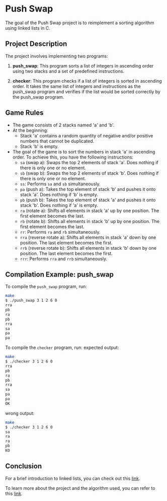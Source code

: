 # Push Swap

The goal of the Push Swap project is to reimplement a sorting algorithm using linked lists in C.

## Project Description

The project involves implementing two programs:

1. **push_swap**: This program sorts a list of integers in ascending order using two stacks and a set of predefined instructions.
   
2. **checker**: This program checks if a list of integers is sorted in ascending order. It takes the same list of integers and instructions as the push_swap program and verifies if the list would be sorted correctly by the push_swap program.

## Game Rules

- The game consists of 2 stacks named 'a' and 'b'.
- At the beginning:
  - Stack 'a' contains a random quantity of negative and/or positive numbers that cannot be duplicated.
  - Stack 'b' is empty.
- The goal of the game is to sort the numbers in stack 'a' in ascending order. To achieve this, you have the following instructions:
  - `sa` (swap a): Swaps the top 2 elements of stack 'a'. Does nothing if there is only one or no element.
  - `sb` (swap b): Swaps the top 2 elements of stack 'b'. Does nothing if there is only one or no element.
  - `ss`: Performs `sa` and `sb` simultaneously.
  - `pa` (push a): Takes the top element of stack 'b' and pushes it onto stack 'a'. Does nothing if 'b' is empty.
  - `pb` (push b): Takes the top element of stack 'a' and pushes it onto stack 'b'. Does nothing if 'a' is empty.
  - `ra` (rotate a): Shifts all elements in stack 'a' up by one position. The first element becomes the last.
  - `rb` (rotate b): Shifts all elements in stack 'b' up by one position. The first element becomes the last.
  - `rr`: Performs `ra` and `rb` simultaneously.
  - `rra` (reverse rotate a): Shifts all elements in stack 'a' down by one position. The last element becomes the first.
  - `rrb` (reverse rotate b): Shifts all elements in stack 'b' down by one position. The last element becomes the first.
  - `rrr`: Performs `rra` and `rrb` simultaneously.

## Compilation Example: push_swap

To compile the `push_swap` program, run:

```bash
make
$ ./push_swap 3 1 2 6 0
rra
pb
ra
pb
rra
sa
pa
pa
```
To compile the `checker` program, run:
expected output:
```bash
make
$ ./checker 3 1 2 6 0
rra
pb
ra
pb
rra
sa
pa
pa
OK
```
wrong output:
```bash
make
$ ./checker 3 1 2 6 0
sa
ra
ra
pb
KO
```
## Conclusion

For a brief introduction to linked lists, you can check out this [link](https://www.geeksforgeeks.org/what-is-linked-list/).

To learn more about the project and the algorithm used, you can refer to this [link](https://medium.com/@ayogun/push-swap-c1f5d2d41e97).
